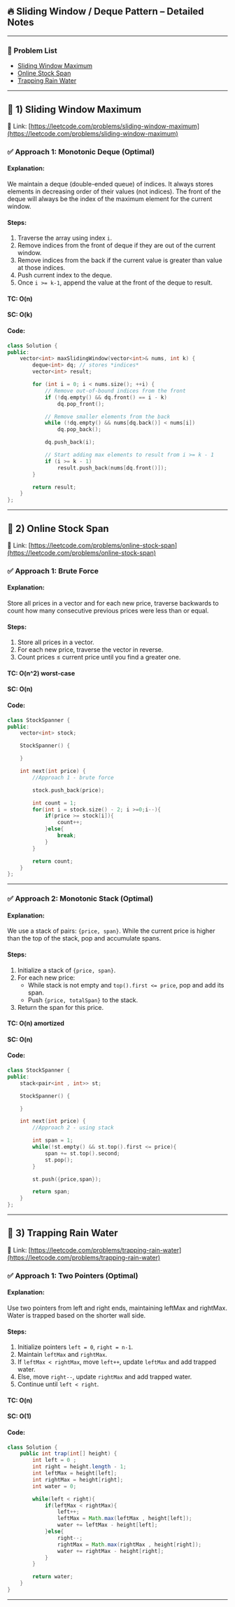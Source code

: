 ## 🔥 Sliding Window / Deque Pattern – Detailed Notes

---

### 📘 Problem List

- [Sliding Window Maximum](https://leetcode.com/problems/sliding-window-maximum)
- [Online Stock Span](https://leetcode.com/problems/online-stock-span)
- [Trapping Rain Water](https://leetcode.com/problems/trapping-rain-water)

---

## 🧠 1) Sliding Window Maximum

🔗 Link: [https://leetcode.com/problems/sliding-window-maximum](https://leetcode.com/problems/sliding-window-maximum)

### ✅ Approach 1: Monotonic Deque (Optimal)

#### Explanation:

We maintain a deque (double-ended queue) of indices. It always stores elements in decreasing order of their values (not indices). The front of the deque will always be the index of the maximum element for the current window.

#### Steps:

1. Traverse the array using index `i`.
2. Remove indices from the front of deque if they are out of the current window.
3. Remove indices from the back if the current value is greater than value at those indices.
4. Push current index to the deque.
5. Once `i >= k-1`, append the value at the front of the deque to result.

#### TC: O(n)

#### SC: O(k)

#### Code:

```cpp
class Solution {
public:
    vector<int> maxSlidingWindow(vector<int>& nums, int k) {
        deque<int> dq; // stores *indices*
        vector<int> result;

        for (int i = 0; i < nums.size(); ++i) {
            // Remove out-of-bound indices from the front
            if (!dq.empty() && dq.front() == i - k)
                dq.pop_front();

            // Remove smaller elements from the back
            while (!dq.empty() && nums[dq.back()] < nums[i])
                dq.pop_back();

            dq.push_back(i);

            // Start adding max elements to result from i >= k - 1
            if (i >= k - 1)
                result.push_back(nums[dq.front()]);
        }

        return result;
    }
};
```

---

## 🧠 2) Online Stock Span

🔗 Link: [https://leetcode.com/problems/online-stock-span](https://leetcode.com/problems/online-stock-span)

### ✅ Approach 1: Brute Force

#### Explanation:

Store all prices in a vector and for each new price, traverse backwards to count how many consecutive previous prices were less than or equal.

#### Steps:

1. Store all prices in a vector.
2. For each new price, traverse the vector in reverse.
3. Count prices ≤ current price until you find a greater one.

#### TC: O(n^2) worst-case

#### SC: O(n)

#### Code:

```cpp
class StockSpanner {
public:
    vector<int> stock;

    StockSpanner() {

    }

    int next(int price) {
        //Approach 1 - brute force

        stock.push_back(price);

        int count = 1;
        for(int i = stock.size() - 2; i >=0;i--){
            if(price >= stock[i]){
                count++;
            }else{
                break;
            }
        }

        return count;
    }
};
```

---

### ✅ Approach 2: Monotonic Stack (Optimal)

#### Explanation:

We use a stack of pairs: `{price, span}`. While the current price is higher than the top of the stack, pop and accumulate spans.

#### Steps:

1. Initialize a stack of `{price, span}`.
2. For each new price:
   - While stack is not empty and `top().first <= price`, pop and add its span.
   - Push `{price, totalSpan}` to the stack.
3. Return the span for this price.

#### TC: O(n) amortized

#### SC: O(n)

#### Code:

```cpp
class StockSpanner {
public:
    stack<pair<int , int>> st;

    StockSpanner() {

    }

    int next(int price) {
        //Approach 2 - using stack

        int span = 1;
        while(!st.empty() && st.top().first <= price){
            span += st.top().second;
            st.pop();
        }

        st.push({price,span});

        return span;
    }
};
```

---

## 🧠 3) Trapping Rain Water

🔗 Link: [https://leetcode.com/problems/trapping-rain-water](https://leetcode.com/problems/trapping-rain-water)

### ✅ Approach 1: Two Pointers (Optimal)

#### Explanation:

Use two pointers from left and right ends, maintaining leftMax and rightMax. Water is trapped based on the shorter wall side.

#### Steps:

1. Initialize pointers `left = 0`, `right = n-1`.
2. Maintain `leftMax` and `rightMax`.
3. If `leftMax < rightMax`, move `left++`, update `leftMax` and add trapped water.
4. Else, move `right--`, update `rightMax` and add trapped water.
5. Continue until `left < right`.

#### TC: O(n)

#### SC: O(1)

#### Code:

```java
class Solution {
    public int trap(int[] height) {
        int left = 0 ;
        int right = height.length - 1;
        int leftMax = height[left];
        int rightMax = height[right];
        int water = 0;

        while(left < right){
            if(leftMax < rightMax){
                left++;
                leftMax = Math.max(leftMax , height[left]);
                water += leftMax - height[left];
            }else{
                right--;
                rightMax = Math.max(rightMax , height[right]);
                water += rightMax - height[right];
            }
        }

        return water;
    }
}
```

---

